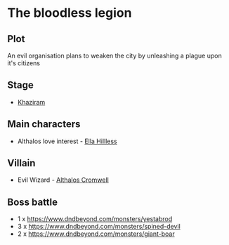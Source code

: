 # The bloodless legion

## Plot

An evil organisation plans to weaken the city by unleashing a plague upon it's citizens

## Stage

- [Khaziram](./cities/Khaziram/Khaziram.md)

## Main characters

- Althalos love interest - [Ella Hillless](./Ella_Hillless.md)

## Villain

- Evil Wizard - [Althalos Cromwell](./Althalos_Cromwell.md)

## Boss battle

- 1 x https://www.dndbeyond.com/monsters/yestabrod
- 3 x https://www.dndbeyond.com/monsters/spined-devil
- 2 x https://www.dndbeyond.com/monsters/giant-boar
